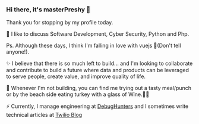 ### Hi there, it's masterPreshy 👋
Thank you for stopping by my profile today.

💬 I like to discuss Software Development, Cyber Security, Python and Php.

Ps. Although these days, I think I'm falling in love with vuejs 🤫(Don't tell anyone!).

✨ I believe that there is so much left to build... and I'm looking to collaborate and contribute to build a future where data and products can be leveraged to serve people, create value, and improve quality of life.

🔭 Whenever I'm not building, you can find me trying out a tasty meal/punch or by the beach side eating turkey with a glass of Wine.🌱😋

⚡ Currently, I manage engineering at [DebugHunters](https://debughunters.com) and I sometimes write technical articles at [Twilio Blog](https://blog.twilio.com)
<!--
**Preshy/preshy.github.io** is a ✨ _special_ ✨ repository because its `README.md` (this file) appears on your GitHub profile.

Here are some ideas to get you started:

- 🔭 I’m currently working on ...
- 🌱 I’m currently learning ...
- 👯 I’m looking to collaborate on ...
- 🤔 I’m looking for help with ...
- 💬 Ask me about ...
- 📫 How to reach me: ...
- 😄 Pronouns: ...
- ⚡ Fun fact: ...
-->
